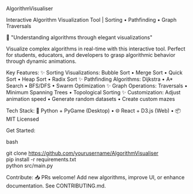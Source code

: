 AlgorithmVisualiser

Interactive Algorithm Visualization Tool | Sorting • Pathfinding • Graph Traversals

🔮 "Understanding algorithms through elegant visualizations"

Visualize complex algorithms in real-time with this interactive tool. Perfect for students, educators, and developers to grasp algorithmic behavior through dynamic animations.

Key Features:
✨ Sorting Visualizations:
Bubble Sort • Merge Sort • Quick Sort • Heap Sort • Radix Sort
✨ Pathfinding Algorithms:
Dijkstra • A* Search • BFS/DFS • Swarm Optimization
✨ Graph Operations:
Traversals • Minimum Spanning Trees • Topological Sorting
✨ Customization:
Adjust animation speed • Generate random datasets • Create custom mazes

Tech Stack:
🐍 Python + PyGame (Desktop) • 🌐 React + D3.js (Web) • 📦 MIT Licensed

Get Started:

bash

git clone https://github.com/yourusername/AlgorithmVisualiser  
pip install -r requirements.txt  
python src/main.py  

Contribute:
📥 PRs welcome! Add new algorithms, improve UI, or enhance documentation. See CONTRIBUTING.md.

